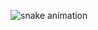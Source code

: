 ![snake animation](https://github.com/laBHaZe06/laBHaZe06/blob/output/github-contribution-grid-snake2.svg)
